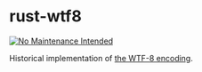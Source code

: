 rust-wtf8
=========

[![No Maintenance Intended](http://unmaintained.tech/badge.svg)](http://unmaintained.tech/)

Historical implementation of [the WTF-8 encoding](https://simonsapin.github.io/wtf-8/).
